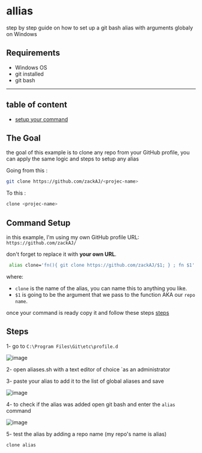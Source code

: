 # allias
step by step guide on how to set up a git bash alias with arguments globaly on Windows 

## Requirements

- Windows OS
- git installed
- git bash

---

## table of content

- [setup your command](#command-setup)


## The Goal
the goal of this example is to clone any repo from your GitHub profile,
you can apply the same logic and steps to setup any alias

Going from this :
```sh
git clone https://github.com/zackAJ/<projec-name>
```

To this :
```sh
clone <projec-name>
```

## Command Setup
in this example, I'm using my own GitHub profile URL: `https://github.com/zackAJ/`

don't forget to replace it with **your own URL**.
```sh
 alias clone='fn(){ git clone https://github.com/zackAJ/$1; } ; fn $1'
```
where:
- `clone` is the name of the alias, you can name this to anything you like.
- `$1` is going to be the argument that we pass to the function AKA our `repo name`.

once your command is ready copy it and follow these steps [steps](#steps)

## Steps

1- go to `C:\Program Files\Git\etc\profile.d`

![image](https://github.com/zackAJ/allias/assets/101515566/a54502cf-7684-44cf-9594-7f3a28eb7f7b)

2- open aliases.sh with a text editor of choice `as an administrator

3- paste your alias to add it to the list of global aliases and save

![image](https://github.com/zackAJ/allias/assets/101515566/b6da8fe1-918e-4974-bb76-6ae152d26310)

4- to check if the alias was added open git bash and enter the `alias` command

![image](https://github.com/zackAJ/allias/assets/101515566/431dcfeb-eb56-4ab4-8e66-703d4b37386e)

5- test the alias by adding a repo name (my repo's name is alias)
```sh
clone alias
```




